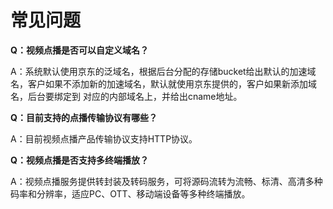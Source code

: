 # 常见问题

**Q：视频点播是否可以自定义域名？**

A：系统默认使用京东的泛域名，根据后台分配的存储bucket给出默认的加速域名，客户如果不添加新的加速域名，默认就使用京东提供的，客户如果新添加域名，后台要绑定到
对应的内部域名上，并给出cname地址。


**Q：目前支持的点播传输协议有哪些？**

A：目前视频点播产品传输协议支持HTTP协议。


**Q：视频点播是否支持多终端播放？**

A：视频点播服务提供转封装及转码服务，可将源码流转为流畅、标清、高清多种码率和分辨率，适应PC、OTT、移动端设备等多种终端播放。


